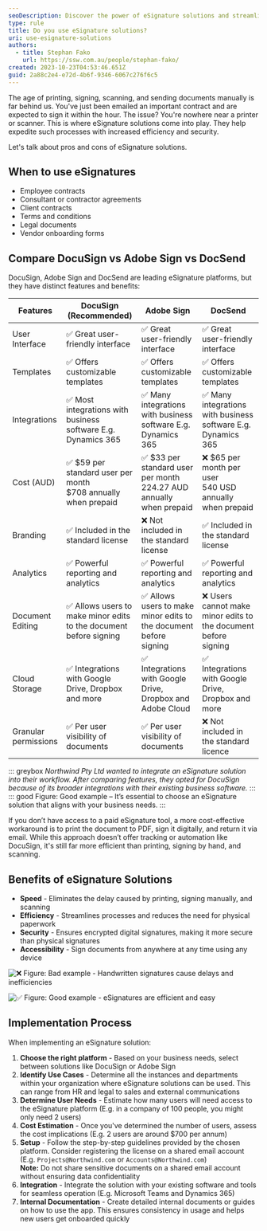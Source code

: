 ```yaml
---
seoDescription: Discover the power of eSignature solutions and streamline your document signing processes with increased efficiency, security, and speed.
type: rule
title: Do you use eSignature solutions?
uri: use-esignature-solutions
authors:
  - title: Stephan Fako
    url: https://ssw.com.au/people/stephan-fako/
created: 2023-10-23T04:53:46.651Z
guid: 2a88c2e4-e72d-4b6f-9346-6067c276f6c5
---
```


The age of printing, signing, scanning, and sending documents manually is far behind us. You've just been emailed an important contract and are expected to sign it within the hour. The issue? You're nowhere near a printer or scanner. This is where eSignature solutions come into play. They help expedite such processes with increased efficiency and security.

Let's talk about pros and cons of eSignature solutions.

<!--endintro-->

## When to use eSignatures

* Employee contracts
* Consultant or contractor agreements
* Client contracts
* Terms and conditions
* Legal documents
* Vendor onboarding forms

## Compare DocuSign vs Adobe Sign vs DocSend

DocuSign, Adobe Sign and DocSend are leading eSignature platforms, but they have distinct features and benefits:

| Features             | DocuSign (**Recommended**)                                               | Adobe Sign                                                                     | DocSend                                                         |
| -------------------- | ------------------------------------------------------------------------ | ------------------------------------------------------------------------------ | --------------------------------------------------------------- |
| User Interface       | ✅ Great user-friendly interface                                         | ✅ Great user-friendly interface                                               | ✅ Great user-friendly interface                                |
| Templates            | ✅ Offers customizable templates                                         | ✅ Offers customizable templates                                               | ✅ Offers customizable templates                                |
| Integrations         | ✅ Most integrations with business software E.g. Dynamics 365            | ✅ Many integrations with business software E.g. Dynamics 365                  | ✅ Many integrations with business software E.g. Dynamics 365   |
| Cost (AUD)           | ✅ $59 per standard user per month <br> $708 annually when prepaid       | ✅ $33 per standard user per month <br> 224.27 AUD annually when prepaid       | ❌ $65 per month per user <br> 540 USD annually when prepaid    |
| Branding             | ✅ Included in the standard license                                      | ❌ Not included in the standard license                                        | ✅ Included in the standard license                             |
| Analytics            | ✅ Powerful reporting and analytics                                      | ✅ Powerful reporting and analytics                                            | ✅ Powerful reporting and analytics                             |
| Document Editing     | ✅ Allows users to make minor edits to the document before signing       | ✅ Allows users to make minor edits to the document before signing             | ❌ Users cannot make minor edits to the document before signing |
| Cloud Storage        | ✅ Integrations with Google Drive, Dropbox and more                      | ✅ Integrations with Google Drive, Dropbox and Adobe Cloud                     | ✅ Integrations with Google Drive, Dropbox and more             |
| Granular permissions | ✅ Per user visibility of documents                                      | ✅ Per user visibility of documents                                            | ❌ Not included in the standard licence                         |

::: greybox
_Northwind Pty Ltd wanted to integrate an eSignature solution into their workflow. After comparing features, they opted for DocuSign because of its broader integrations with their existing business software._
:::
::: good
Figure: Good example – It’s essential to choose an eSignature solution that aligns with your business needs.
:::

If you don’t have access to a paid eSignature tool, a more cost-effective workaround is to print the document to PDF, sign it digitally, and return it via email.
While this approach doesn’t offer tracking or automation like DocuSign, it's still far more efficient than printing, signing by hand, and scanning.

## Benefits of eSignature Solutions

- **Speed** - Eliminates the delay caused by printing, signing manually, and scanning
- **Efficiency** - Streamlines processes and reduces the need for physical paperwork
- **Security** - Ensures encrypted digital signatures, making it more secure than physical signatures
- **Accessibility** - Sign documents from anywhere at any time using any device

![❌ Figure: Bad example - Handwritten signatures cause delays and inefficiencies](how-to-digitize-your-signature-so-youre-ready-for-online-document-signing.jpg)

![✅ Figure: Good example - eSignatures are efficient and easy](signature_gump.png.img.png)

## Implementation Process

When implementing an eSignature solution:

1. **Choose the right platform** - Based on your business needs, select between solutions like DocuSign or Adobe Sign
2. **Identify Use Cases** - Determine all the instances and departments within your organization where eSignature solutions can be used. This can range from HR and legal to sales and external communications
3. **Determine User Needs** - Estimate how many users will need access to the eSignature platform (E.g. in a company of 100 people, you might only need 2 users)
4. **Cost Estimation** - Once you've determined the number of users, assess the cost implications (E.g. 2 users are around $700 per annum)
5. **Setup** - Follow the step-by-step guidelines provided by the chosen platform. Consider registering the license on a shared email account (E.g. `Projects@Northwind.com` or `Accounts@Northwind.com`)\
   **Note:** Do not share sensitive documents on a shared email account without ensuring data confidentiality
6. **Integration** - Integrate the solution with your existing software and tools for seamless operation (E.g. Microsoft Teams and Dynamics 365)
7. **Internal Documentation** - Create detailed internal documents or guides on how to use the app. This ensures consistency in usage and helps new users get onboarded quickly
